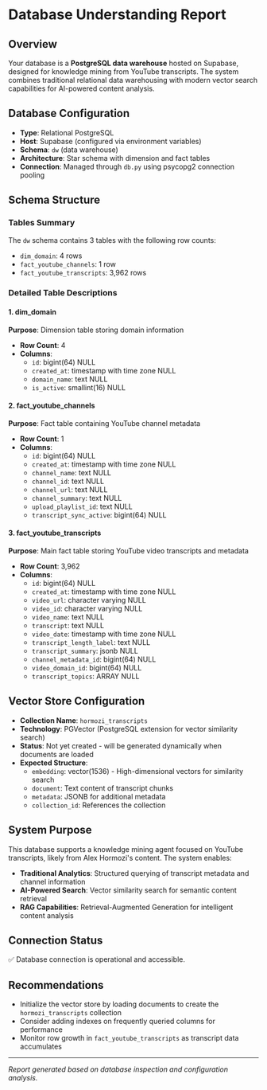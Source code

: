 # Database Understanding Report

## Overview
Your database is a **PostgreSQL data warehouse** hosted on Supabase, designed for knowledge mining from YouTube transcripts. The system combines traditional relational data warehousing with modern vector search capabilities for AI-powered content analysis.

## Database Configuration
- **Type**: Relational PostgreSQL
- **Host**: Supabase (configured via environment variables)
- **Schema**: `dw` (data warehouse)
- **Architecture**: Star schema with dimension and fact tables
- **Connection**: Managed through `db.py` using psycopg2 connection pooling

## Schema Structure

### Tables Summary
The `dw` schema contains 3 tables with the following row counts:
- `dim_domain`: 4 rows
- `fact_youtube_channels`: 1 row  
- `fact_youtube_transcripts`: 3,962 rows

### Detailed Table Descriptions

#### 1. dim_domain
**Purpose**: Dimension table storing domain information
- **Row Count**: 4
- **Columns**:
  - `id`: bigint(64) NULL
  - `created_at`: timestamp with time zone NULL
  - `domain_name`: text NULL
  - `is_active`: smallint(16) NULL

#### 2. fact_youtube_channels
**Purpose**: Fact table containing YouTube channel metadata
- **Row Count**: 1
- **Columns**:
  - `id`: bigint(64) NULL
  - `created_at`: timestamp with time zone NULL
  - `channel_name`: text NULL
  - `channel_id`: text NULL
  - `channel_url`: text NULL
  - `channel_summary`: text NULL
  - `upload_playlist_id`: text NULL
  - `transcript_sync_active`: bigint(64) NULL

#### 3. fact_youtube_transcripts
**Purpose**: Main fact table storing YouTube video transcripts and metadata
- **Row Count**: 3,962
- **Columns**:
  - `id`: bigint(64) NULL
  - `created_at`: timestamp with time zone NULL
  - `video_url`: character varying NULL
  - `video_id`: character varying NULL
  - `video_name`: text NULL
  - `transcript`: text NULL
  - `video_date`: timestamp with time zone NULL
  - `transcript_length_label`: text NULL
  - `transcript_summary`: jsonb NULL
  - `channel_metadata_id`: bigint(64) NULL
  - `video_domain_id`: bigint(64) NULL
  - `transcript_topics`: ARRAY NULL

## Vector Store Configuration
- **Collection Name**: `hormozi_transcripts`
- **Technology**: PGVector (PostgreSQL extension for vector similarity search)
- **Status**: Not yet created - will be generated dynamically when documents are loaded
- **Expected Structure**:
  - `embedding`: vector(1536) - High-dimensional vectors for similarity search
  - `document`: Text content of transcript chunks
  - `metadata`: JSONB for additional metadata
  - `collection_id`: References the collection

## System Purpose
This database supports a knowledge mining agent focused on YouTube transcripts, likely from Alex Hormozi's content. The system enables:

- **Traditional Analytics**: Structured querying of transcript metadata and channel information
- **AI-Powered Search**: Vector similarity search for semantic content retrieval
- **RAG Capabilities**: Retrieval-Augmented Generation for intelligent content analysis

## Connection Status
✅ Database connection is operational and accessible.

## Recommendations
- Initialize the vector store by loading documents to create the `hormozi_transcripts` collection
- Consider adding indexes on frequently queried columns for performance
- Monitor row growth in `fact_youtube_transcripts` as transcript data accumulates

---
*Report generated based on database inspection and configuration analysis.*